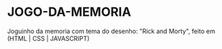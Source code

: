 # JOGO-DA-MEMORIA
Joguinho da memoria com tema do desenho: "Rick and Morty", feito em (HTML | CSS | JAVASCRIPT)
